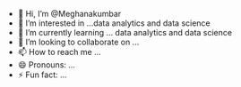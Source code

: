 - 👋 Hi, I’m @Meghanakumbar
- 👀 I’m interested in ...data analytics and data science 
- 🌱 I’m currently learning ... data analytics and data science 
- 💞️ I’m looking to collaborate on ...
- 📫 How to reach me ...
- 😄 Pronouns: ...
- ⚡ Fun fact: ...

<!---
Meghanakumbar/Meghanakumbar is a ✨ special ✨ repository because its `README.md` (this file) appears on your GitHub profile.
You can click the Preview link to take a look at your changes.
--->
